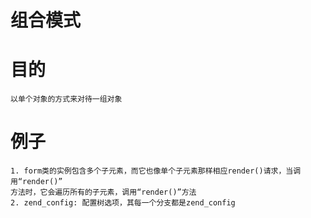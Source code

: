 # 组合模式

# 目的
    以单个对象的方式来对待一组对象
 
# 例子
    1. form类的实例包含多个子元素，而它也像单个子元素那样相应render()请求，当调用“render()”
    方法时，它会遍历所有的子元素，调用“render()”方法
    2. zend_config: 配置树选项，其每一个分支都是zend_config 